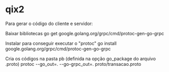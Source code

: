 # qix2

Para gerar o código do cliente e servidor:

Baixar bibliotecas
go get google.golang.org/grpc/cmd/protoc-gen-go-grpc

Instalar para conseguir executar o "protoc"
go install google.golang.org/grpc/cmd/protoc-gen-go-grpc

Cria os códigos na pasta pb (definida na opção go_package do arquivo .proto)
protoc --go_out=. --go-grpc_out=. proto/transacao.proto